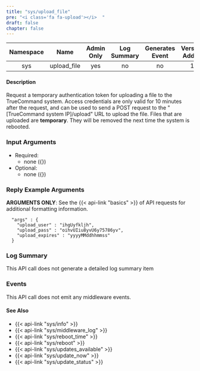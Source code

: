 ```yaml
---
title: "sys/upload_file"
pre: "<i class='fa fa-upload'></i>	"
draft: false
chapter: false
---
```


| Namespace | Name | Admin Only | Log Summary | Generates Event | Version Added
|:----------------:|:--------:|:--------:|:--------:|:--------:|:---:|
| sys | upload_file | yes | no | no | 1 |

#### Description
Request a temporary authentication token for uploading a file to the TrueCommand system.
Access credentials are only valid for 10 minutes after the request, and can be used to send a POST request to the "[TrueCommand system IP]/upload" URL to upload the file.
Files that are uploaded are **temporary**. They will be removed the next time the system is rebooted.

### Input Arguments
* Required:
   * none ({})
* Optional:
   * none ({})


### Reply Example Arguments
**ARGUMENTS ONLY**: See the {{< api-link "basics" >}} of API requests for additional formatting information.

```
  "args" : {
    "upload_user" : "ihgUyfkljh",
    "upload_pass" : "oihvUIiu8yvU6y75786yv",
    "upload_expires" : "yyyyMMddhhmmss"
  }
```

### Log Summary
This API call does not generate a detailed log summary item

### Events
This API call does not emit any middleware events.

#### See Also
* {{< api-link "sys/info" >}}
* {{< api-link "sys/middleware_log" >}}
* {{< api-link "sys/reboot_time" >}}
* {{< api-link "sys/reboot" >}}
* {{< api-link "sys/updates_available" >}}
* {{< api-link "sys/update_now" >}}
* {{< api-link "sys/update_status" >}}
